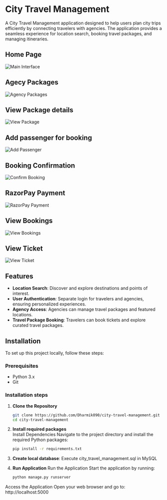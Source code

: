 # City Travel Management

A City Travel Management application designed to help users plan city trips efficiently by connecting travelers with agencies. The application provides a seamless experience for location search, booking travel packages, and managing itineraries.

## Home Page
![Main Interface](./images/home.png)
## Agecy Packages
![Agency Packages](./images/packages.png)
## View Package details
![View Package](./images/package.png)
## Add passenger for booking
![Add Passenger](./images/add_passanger.png)
## Booking Confirmation
![Confirm Booking](./images/confirmticket.png)
## RazorPay Payment
![RazorPay Payment](./images/razorpay.png)
## View Bookings
![View Bookings](./images/bookings.png)
## View Ticket
![View Ticket](./images/ticket.png)

## Features

- **Location Search**: Discover and explore destinations and points of interest.
- **User Authentication**: Separate login for travelers and agencies, ensuring personalized experiences.
- **Agency Access**: Agencies can manage travel packages and featured locations.
- **Travel Package Booking**: Travelers can book tickets and explore curated travel packages.

## Installation

To set up this project locally, follow these steps:

### Prerequisites

- Python 3.x
- Git

### Installation steps

1. **Clone the Repository**
   ```bash
   git clone https://github.com/Dharmik090/city-travel-management.git
   cd city-travel-management

2. **Install required packages**<br>
Install Dependencies Navigate to the project directory and install the required Python packages:
    ```bash
    pip install -r requirements.txt

3. **Create local database**:
Execute city_travel_management.sql in MySQL

4. **Run Application**
Run the Application Start the application by running:
    ```bash
    python manage.py runserver
Access the Application Open your web browser and go to:
http://localhost:5000
